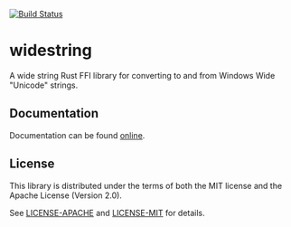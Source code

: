 [![Build Status](https://travis-ci.org/starkat99/widestring-rs.svg?branch=master)](https://travis-ci.org/starkat99/widestring-rs)

# widestring

A wide string Rust FFI library for converting to and from Windows Wide "Unicode" strings.

## Documentation

Documentation can be found [online](http://starkat99.github.io/widestring-rs/widestring/).

## License

This library is distributed under the terms of both the MIT license and the Apache License
(Version 2.0).

See [LICENSE-APACHE](LICENSE-APACHE) and [LICENSE-MIT](LICENSE-MIT) for details.